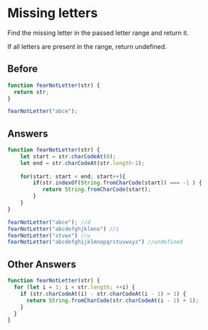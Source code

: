# Missing letters
Find the missing letter in the passed letter range and return it.

If all letters are present in the range, return undefined.

## Before
```javascript
function fearNotLetter(str) {
  return str;
}

fearNotLetter("abce");
```
## Answers
```javascript
function fearNotLetter(str) {
    let start = str.charCodeAt(0);
    let end = str.charCodeAt(str.length-1);
    
    for(start; start < end; start++){
        if(str.indexOf(String.fromCharCode(start)) === -1 ) {
           return String.fromCharCode(start); 
        }    
    } 
}

fearNotLetter("abce"); //d
fearNotLetter("abcdefghjklmno") //i
fearNotLetter("stvwx") //u
fearNotLetter("abcdefghijklmnopqrstuvwxyz") //undefined
```
## Other Answers
```javascript
function fearNotLetter(str) {
  for (let i = 1; i < str.length; ++i) {
    if (str.charCodeAt(i) - str.charCodeAt(i - 1) > 1) {
      return String.fromCharCode(str.charCodeAt(i - 1) + 1);
    }
  }
}
```
